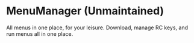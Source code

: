 # MenuManager **(Unmaintained)**
All menus in one place, for your leisure. Download, manage RC keys, and run menus all in one place.
